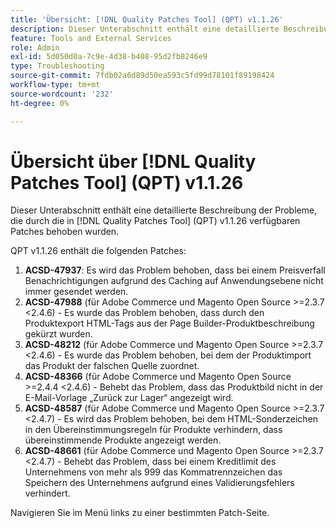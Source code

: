 ```yaml
---
title: 'Übersicht: [!DNL Quality Patches Tool] (QPT) v1.1.26'
description: Dieser Unterabschnitt enthält eine detaillierte Beschreibung der Probleme, die durch die in Version 1.1.26  [!DNL Quality Patches Tool]  Patches behoben wurden.
feature: Tools and External Services
role: Admin
exl-id: 5d050d0a-7c9e-4d38-b408-95d2fb8246e9
type: Troubleshooting
source-git-commit: 7fdb02a6d89d50ea593c5fd99d78101f89198424
workflow-type: tm+mt
source-wordcount: '232'
ht-degree: 0%

---
```


# Übersicht über [!DNL Quality Patches Tool] (QPT) v1.1.26

Dieser Unterabschnitt enthält eine detaillierte Beschreibung der Probleme, die durch die in [!DNL Quality Patches Tool] (QPT) v1.1.26 verfügbaren Patches behoben wurden.

QPT v1.1.26 enthält die folgenden Patches:

1. **ACSD-47937**: Es wird das Problem behoben, dass bei einem Preisverfall Benachrichtigungen aufgrund des Caching auf Anwendungsebene nicht immer gesendet werden.
1. **ACSD-47988** (für Adobe Commerce und Magento Open Source >=2.3.7 &lt;2.4.6) - Es wurde das Problem behoben, dass durch den Produktexport HTML-Tags aus der Page Builder-Produktbeschreibung gekürzt wurden.
1. **ACSD-48212** (für Adobe Commerce und Magento Open Source >=2.3.7 &lt;2.4.6) - Es wurde das Problem behoben, bei dem der Produktimport das Produkt der falschen Quelle zuordnet.
1. **ACSD-48366** (für Adobe Commerce und Magento Open Source >=2.4.4 &lt;2.4.6) - Behebt das Problem, dass das Produktbild nicht in der E-Mail-Vorlage „Zurück zur Lager“ angezeigt wird.
1. **ACSD-48587** (für Adobe Commerce und Magento Open Source >=2.3.7 &lt;2.4.7) - Es wird das Problem behoben, bei dem HTML-Sonderzeichen in den Übereinstimmungsregeln für Produkte verhindern, dass übereinstimmende Produkte angezeigt werden.
1. **ACSD-48661** (für Adobe Commerce und Magento Open Source >=2.3.7 &lt;2.4.7) - Behebt das Problem, dass bei einem Kreditlimit des Unternehmens von mehr als 999 das Kommatrennzeichen das Speichern des Unternehmens aufgrund eines Validierungsfehlers verhindert.

Navigieren Sie im Menü links zu einer bestimmten Patch-Seite.
